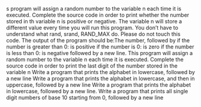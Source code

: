 s program will assign a random number to the variable n each time it is executed. Complete the source code in order to print whether the number stored in th variable n is positive or negative. The variable n will store a different value every time you will run this program. You don’t have to understand what rand, srand, RAND_MAX do. Please do not touch this code. The output of the program should be:The number, followed by if the number is greater than 0: is positive if the number is 0: is zero if the number is less than 0: is negative followed by a new line.
This program will assign a random number to the variable n each time it is executed. Complete the source code in order to print the last digit of the number stored in the variable n
Write a program that prints the alphabet in lowercase, followed by a new line
Write a program that prints the alphabet in lowercase, and then in uppercase, followed by a new line
Write a program that prints the alphabet in lowercase, followed by a new line.
Write a program that prints all single digit numbers of base 10 starting from 0, followed by a new line
